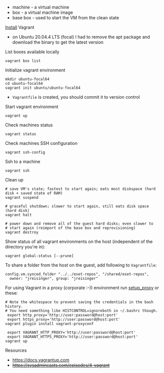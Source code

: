 * machine - a virtual machine
* box - a virtual machine image
* base box - used to start the VM from the clean state

[Install](https://www.vagrantup.com/downloads) Vagrant

* on Ubuntu 20.04.4 LTS (focal) I had to remove the apt package and download the binary to get the latest version 

List boxes available locally

    vagrant box list

Initialize vagrant environment

    mkdir ubuntu-focal64
    cd ubuntu-focal64
    vagrant init ubuntu/ubuntu-focal64
    
* `Vagrantfile` is created, you should commit it to version control

Start vagrant environment

    vagrant up

Check machines status

    vagrant status
    
Check machines SSH configuration

    vagrant ssh-config

Ssh to a machine

    vagrant ssh

Clean up

    # save VM's state; fastest to start again; eats most diskspace (hard disk + saved state of RAM)
    vagrant suspend

    # graceful shutdown; slower to start again, still eats disk space (hard disk)
    vagrant halt

    # power down and remove all of the guest hard disks; even slower to
    # start again (reimport of the base box and reprovisioning)
    vagrant destroy

Show status of all vagrant environments on the host (independent of the directory you're in):

    vagrant global-status [--prune]

To share a folder from the host on the guest, add following to `Vagrantfile`:

    config.vm.synced_folder "../../eset-repos", "/shared/eset-repos",
      owner: "jreisinger", group: "jreisinger"

For using Vagrant in a proxy (corporate :-)) environment run [setup_proxy](https://github.com/jreisinger/dotfiles/blob/master/bin/setup_proxy) or these:

    # Note the whitespace to prevent saving the credentials in the bash history.
    # You need something like HISTCONTROL=ignoreboth in ~/.bashrc though.
     export http_proxy='http://user:password@host:port'
     export https_proxy='http://user:password@host:port'
    vagrant plugin install vagrant-proxyconf
    
     export VAGRANT_HTTP_PROXY='http://user:password@host:port'
     export VAGRANT_HTTPS_PROXY='http://user:password@host:port'
    vagrant up

Resources

* https://docs.vagrantup.com
* ~~https://sysadmincasts.com/episodes/4-vagrant~~
